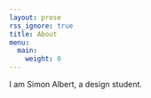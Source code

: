 ```yaml
---
layout: prose
rss_ignore: true
title: About
menu:
  main:
    weight: 0
---
```


I am Simon Albert, a design student.
